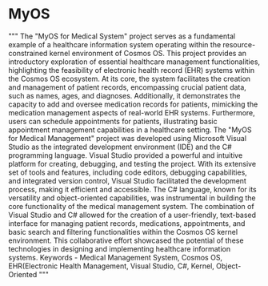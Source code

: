 # MyOS

"""
The "MyOS for Medical System" project serves as a fundamental example of a healthcare
information system operating within the resource-constrained kernel environment of Cosmos
OS. This project provides an introductory exploration of essential healthcare management
functionalities, highlighting the feasibility of electronic health record (EHR) systems within
the Cosmos OS ecosystem. At its core, the system facilitates the creation and management of
patient records, encompassing crucial patient data, such as names, ages, and diagnoses.
Additionally, it demonstrates the capacity to add and oversee medication records for patients,
mimicking the medication management aspects of real-world EHR systems. Furthermore,
users can schedule appointments for patients, illustrating basic appointment management
capabilities in a healthcare setting. The "MyOS for Medical Management" project was
developed using Microsoft Visual Studio as the integrated development environment (IDE)
and the C# programming language. Visual Studio provided a powerful and intuitive platform
for creating, debugging, and testing the project. With its extensive set of tools and features,
including code editors, debugging capabilities, and integrated version control, Visual Studio
facilitated the development process, making it efficient and accessible. The C# language,
known for its versatility and object-oriented capabilities, was instrumental in building the
core functionality of the medical management system. The combination of Visual Studio and
C# allowed for the creation of a user-friendly, text-based interface for managing patient
records, medications, appointments, and basic search and filtering functionalities within the
Cosmos OS kernel environment. This collaborative effort showcased the potential of these
technologies in designing and implementing healthcare information systems.
Keywords - Medical Management System, Cosmos OS, EHR(Electronic Health
Management, Visual Studio, C#, Kernel, Object-Oriented
"""
